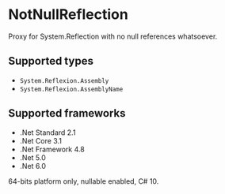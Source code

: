 # NotNullReflection

Proxy for System.Reflection with no null references whatsoever.

## Supported types

+ `System.Reflexion.Assembly`
+ `System.Reflexion.AssemblyName`

## Supported frameworks

+ .Net Standard 2.1
+ .Net Core 3.1
+ .Net Framework 4.8
+ .Net 5.0
+ .Net 6.0

64-bits platform only, nullable enabled, C# 10.



